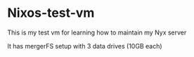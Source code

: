 # Nixos-test-vm

This is my test vm for learning how to maintain my Nyx server

It has mergerFS setup with 3 data drives (10GB each)
